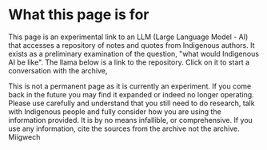 <body>
 <h1>What this page is for</h1>
    <p>This page is an experimental link to an LLM (Large Language Model - AI) that accesses a repository of notes and quotes from Indigenous authors. It exists as a preliminary examination of the question, "what would Indigenous AI be like". The llama below is a link to the repository. Click on it to start a conversation with the archive, </p>
    <p>This is not a permanent page as it is currently an experiment. If you come back in the future you may find it expanded or indeed no longer operating. Please use carefully and understand that you still need to do research, talk with Indigenous people and fully consider how you are using the information provided. It is by no means infallible, or comprehensive. If you use any information, cite the sources from the archive not the archive. Miigwech</p>
<script type="text/javascript" src="https://auraembed-api.uit.yorku.ca/embed/69/load" async> </script>
</body>
